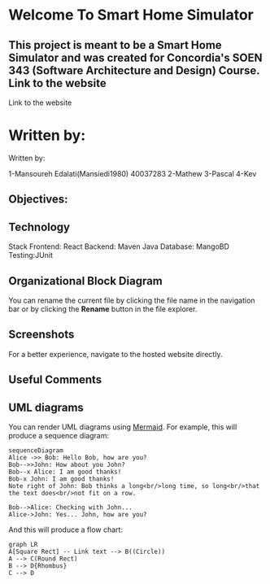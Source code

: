 

# Welcome To Smart Home Simulator
## This project is meant to be a Smart Home Simulator and was created for Concordia's SOEN 343 (Software Architecture and Design) Course. Link to the website
Link to the website

# Written by:
Written by:

1-Mansoureh Edalati(Mansiedi1980) 40037283
 2-Mathew 
 3-Pascal 
 4-Kev
## Objectives:

## Technology 
Stack Frontend: React 
Backend: Maven Java 
Database: MangoBD 
Testing:JUnit

## Organizational Block Diagram

You can rename the current file by clicking the file name in the navigation bar or by clicking the **Rename** button in the file explorer.

## Screenshots 
For a better experience, navigate to the hosted website directly.

## Useful Comments



## UML diagrams

You can render UML diagrams using [Mermaid](https://mermaidjs.github.io/). For example, this will produce a sequence diagram:

```mermaid
sequenceDiagram
Alice ->> Bob: Hello Bob, how are you?
Bob-->>John: How about you John?
Bob--x Alice: I am good thanks!
Bob-x John: I am good thanks!
Note right of John: Bob thinks a long<br/>long time, so long<br/>that the text does<br/>not fit on a row.

Bob-->Alice: Checking with John...
Alice->John: Yes... John, how are you?
```

And this will produce a flow chart:

```mermaid
graph LR
A[Square Rect] -- Link text --> B((Circle))
A --> C(Round Rect)
B --> D{Rhombus}
C --> D
```
